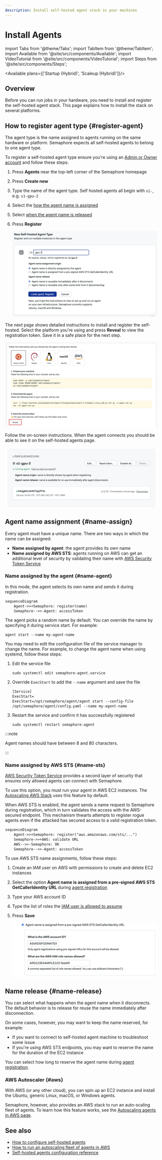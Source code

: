 ```yaml
---
description: Install self-hosted agent stack in your machines
---
```


# Install Agents

import Tabs from '@theme/Tabs';
import TabItem from '@theme/TabItem';
import Available from '@site/src/components/Available';
import VideoTutorial from '@site/src/components/VideoTutorial';
import Steps from '@site/src/components/Steps';

<Available plans={['Startup (Hybrid)', 'Scaleup (Hybrid)']}/>

## Overview

Before you can run jobs in your hardware, you need to install and register the self-hosted agent stack. This page explains how to install the stack on several platforms.

## How to register agent type {#register-agent}

The agent type is the name assigned to agents running on the same hardware or platform. Semaphore expects all self-hosted agents to belong to one agent type.

To register a self-hosted agent type ensure you're using an [Admin or Owner account](./rbac#org-owner) and follow these steps:

<Steps>

1. Press **Agents** near the top-left corner of the Semaphore homepage
2. Press **Create new**
3. Type the name of the agent type. Self hosted agents all begin with `s1-`, e.g. `s1-gpu-2`
4. Select the [how the agent name is assigned](#name-assign)
5. Select [when the agent name is released](#name-release)
6. Press **Register**

    ![Registering an agent type in Semaphore](./img/register-agent-type.jpg)

</Steps>

The next page shows detailed instructions to install and register the self-hosted. Select the platform you're using and press **Reveal** to view the registration token. Save it in a safe place for the next step.

![Instructions to install self-hosted agent](./img/self-hosted-agent-install.jpg)

Follow the on-screen instructions. When the agent connects you should be able to see it on the self-hosted agents page.

![Agent is connected](./img/self-hosted-agent-connected.jpg)

## Agent name assignment {#name-assign}

Every agent must have a unique name. There are two ways in which the name can be assigned:

- **Name assigned by agent**: the agent provides its own name
- **Name assigned by AWS STS**: agents running on AWS can get an additional level of security by validating their name with [AWS Security Token Service](https://docs.aws.amazon.com/general/latest/gr/sts.html)

### Name assigned by the agent {#name-agent}

In this mode, the agent selects its own name and sends it during registration.

```mermaid
sequenceDiagram
    Agent->>+Semaphore: register(name)
    Semaphore-->>-Agent: accessToken
```

The agent picks a random name by default. You can override the name by specifying it during service start. For example:

```shell title="Agent start with name"
agent start --name my-agent-name
```

You may need to edit the configuration file of the service manager to change the name. For example, to change the agent name when using systemd, follow these steps:

<Steps>

1. Edit the service file

    ```shell
    sudo systemctl edit semaphore-agent.service
    ```

2. Override `ExecStart` to add the `--name` argument and save the file

    ```text title="Add an override to the systemd service file"
    [Service]
    ExecStart=
    ExecStart=/opt/semaphore/agent/agent start --config-file /opt/semaphore/agent/config.yaml --name my-agent-name
    ```

3. Restart the service and confirm it has successfully registered

    ```shell
    sudo systemctl restart semaphore-agent
    ```

</Steps>

:::note

Agent names should have between 8 and 80 characters.

:::

### Name assigned by AWS STS {#name-sts}

[AWS Security Token Service](https://docs.aws.amazon.com/general/latest/gr/sts.html) provides a second layer of security that ensures only allowed agents can connect with Semaphore.

To use this option, you must run your agent in AWS EC2 instances. The [Autoscaling AWS Stack](./self-hosted-aws) uses this feature by default.

When AWS STS is enabled, the agent sends a name request to Semaphore during registration, which in turn validates the access with the AWS-secured endpoint. This mechanism thwarts attempts to register rogue agents even if the attacked has secured access to a valid registration token.

```mermaid
sequenceDiagram
    Agent->>+Semaphore: register("aws.amazonaws.com/sts/...")
    Semaphore->>+AWS: validate URL
    AWS-->>-Semaphore: OK
    Semaphore-->>-Agent: accessToken
```

To use AWS STS name assignments, follow these steps:

<Steps>

1. Create an IAM user on AWS with permissions to create and delete EC2 instances
2. Select the option **Agent name is assigned from a pre-signed AWS STS GetCallerIdentity URL** during [agent registration](#register-agent)
3. Type your AWS account ID
4. Type the list of roles the [IAM user is allowed to assume](https://docs.aws.amazon.com/STS/latest/APIReference/API_AssumeRole.html)
5. Press **Save**

    ![Configuring AWS STS names](./img/self-hosted-sts.jpg)

</Steps>

## Name release {#name-release}

You can select what happens when the agent name when it disconnects. The default behavior is to release for reuse the name immediately after disconnection. 

On some cases, however, you may want to keep the name reserved, for example:

- If you want to connect to self-hosted agent machine to troubleshoot some issue
- If you're using AWS STS endpoints, you may want to reserve the name for the duration of the EC2 instance

You can select how long to reserve the agent name during [agent registration](#register-agent).

### AWS Autoscaler {#aws}

With AWS (or any other cloud), you can spin up an EC2 instance and install the Ubuntu, generic Linux, macOS, or Windows agents. 

Semaphore, however, also provides an AWS stack to run an auto-scaling fleet of agents. To learn how this feature works, see the [Autoscaling agents in AWS page](./self-hosted-aws.md).

## See also

- [How to configure self-hosted agents](./self-hosted-configure)
- [How to run an autoscaling fleet of agents in AWS](./self-hosted-aws)
- [Self-hosted agents configuration reference](../reference/self-hosted-config)
